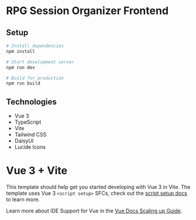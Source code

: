# RPG Session Organizer Frontend

## Setup

```bash
# Install dependencies
npm install

# Start development server
npm run dev

# Build for production
npm run build
```

## Technologies

- Vue 3
- TypeScript
- Vite
- Tailwind CSS
- DaisyUI
- Lucide Icons

# Vue 3 + Vite

This template should help get you started developing with Vue 3 in Vite. The template uses Vue 3 `<script setup>` SFCs, check out the [script setup docs](https://v3.vuejs.org/api/sfc-script-setup.html#sfc-script-setup) to learn more.

Learn more about IDE Support for Vue in the [Vue Docs Scaling up Guide](https://vuejs.org/guide/scaling-up/tooling.html#ide-support).
